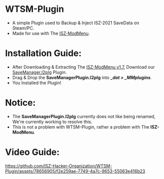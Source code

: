 # WTSM-Plugin
- A simple Plugin used to Backup & Inject ISZ-2021 SaveData on Steam/PC.
- Made for use with The [ISZ-ModMenu](https://github.com/ISZ-Hacker-Organization/ISZ-ModMenu).

# Installation Guide:
- After Downloading & Extracting The [ISZ-ModMenu v1.7](https://github.com/ISZ-Hacker-Organization/ISZ-ModMenu), Download our [SaveManager.I2plg](https://github.com/ISZ-Hacker-Organization/WTSM-Plugin/releases/download/v1.0-release-1/SaveManagerPlugin.I2plg) Plugin.
- Drag & Drop the **SaveManagerPlugin.I2plg** into ***_dat > _MMplugins***.
- You Installed the Plugin!

# Notice:
- The **SaveManagerPlugin.I2plg** currently does not like being renamed, We're currently working to resolve this.
- This is not a problem with WTSM-Plugin, rather a problem with The **ISZ-ModMenu**.

# Video Guide: 

<embed>https://github.com/ISZ-Hacker-Organization/WTSM-Plugin/assets/78656905/f2e259ae-7749-4a7c-9653-55063e416b23</embed>
